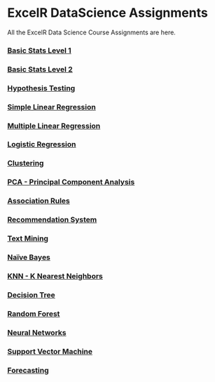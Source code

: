 # ExcelR DataScience Assignments
All the ExcelR Data Science Course Assignments are here.

### [Basic Stats Level 1](https://github.com/anandvedantham/Basic-Stats-Using-Python-Level-1)
### [Basic Stats Level 2](https://github.com/anandvedantham/Basic-Stats-Using-Python-Level-2)
### [Hypothesis Testing](https://github.com/anandvedantham/Hypothesis-Testing)
### [Simple Linear Regression](https://github.com/anandvedantham/Simple-Linear-Regression)
### [Multiple Linear Regression](https://github.com/anandvedantham/Multiple-Linear-Regression)
### [Logistic Regression](https://github.com/anandvedantham/Logistic-Regression)
### [Clustering](https://github.com/anandvedantham/Clustering)
### [PCA - Principal Component Analysis](https://github.com/anandvedantham/Principal-Component-Analysis)
### [Association Rules](https://github.com/anandvedantham/Association-Rules)
### [Recommendation System](https://github.com/anandvedantham/Recommendation-System)
### [Text Mining](https://github.com/anandvedantham/Text-Mining)
### [Naïve Bayes](https://github.com/anandvedantham/Naive-Bayes-Classifier)
### [KNN - K Nearest Neighbors](https://github.com/anandvedantham/K-Nearest-Neighbour-Classifier)
### [Decision Tree](https://github.com/anandvedantham/Decision-Tree-Classifier)
### [Random Forest](https://github.com/anandvedantham/Random-Forest-Classifier)
### [Neural Networks](https://github.com/anandvedantham/Neural-Networks)
### [Support Vector Machine](https://github.com/anandvedantham/Support-Vector-Machines)
### [Forecasting](https://github.com/anandvedantham/Forecasting)
